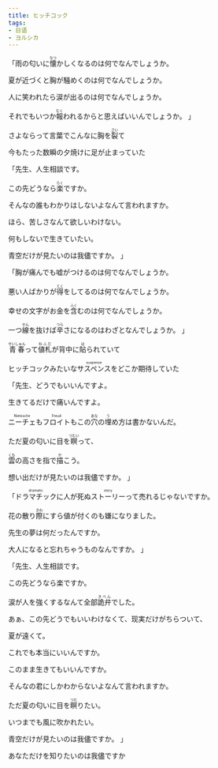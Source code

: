 ```yaml
---
title: ヒッチコック
tags: 
- 日语
- ヨルシカ
---
```

「雨の匂いに<ruby>懐<rt>なつ</rt></ruby>かしくなるのは何でなんでしょうか。

夏が近づくと胸が騒めくのは何でなんでしょうか。

人に笑われたら涙が出るのは何でなんでしょうか。

それでもいつか<ruby>報<rt>むく</rt></ruby>われるからと思えばいいんでしょうか。 」

さよならって言葉でこんなに胸を<ruby>裂<rt>さい</rt></ruby>て

今もたった数瞬の夕焼けに足が止まっていた

「先生、人生相談です。

この先どうなら<ruby>楽<rt>らく</rt></ruby>ですか。

そんなの誰もわかりはしないよなんて言われますか。

ほら、苦しさなんて欲しいわけない。

何もしないで生きていたい。

青空だけが見たいのは我儘ですか。 」

「胸が痛んでも嘘がつけるのは何でなんでしょうか。

悪い人ばかりが<ruby>得<rt>とく</rt></ruby>をしてるのは何でなんでしょうか。

幸せの文字がお金を<ruby>含<rt>ふく</rt></ruby>むのは何でなんでしょうか。

一つ<ruby>線<rt>せん</rt></ruby>を抜けば<ruby>辛<rt>つら</rt></ruby>さになるのはわざとなんでしょうか。 」

<ruby>青春<rt>せいしゅん</rt></ruby>って<ruby>値札<rt>ねふだ</rt></ruby>が背中に<ruby>貼<rt>は</rt></ruby>られていて

ヒッチコックみたいな<ruby>サスペンス<rt>suspense</rt></ruby>をどこか期待していた

「先生、どうでもいいんですよ。

生きてるだけで痛いんですよ。

<ruby>ニーチェ<rt>Nietzsche</rt></ruby>も<ruby>フロイト<rt>Freud</rt></ruby>もこの<ruby>穴<rt>あな</rt></ruby>の<ruby>埋<rt>う</rt></ruby>め方は書かないんだ。

ただ夏の匂いに目を<ruby>瞑<rt>つむい</rt></ruby>って、

<ruby>雲<rt>くも</rt></ruby>の高さを指で<ruby>描<rt>か</rt></ruby>こう。

想い出だけが見たいのは我儘ですか。 」

「<ruby>ドラマチック<rt>dramatic</rt></ruby>に人が死ぬ<ruby>ストーリー<rt>story</rt></ruby>って売れるじゃないですか。

花の散り<ruby>際<rt>きわ</rt></ruby>にすら値が付くのも嫌になりました。

先生の夢は何だったんですか。

大人になると忘れちゃうものなんですか。 」

「先生、人生相談です。

この先どうなら楽ですか。

涙が人を強くするなんて全部<ruby>詭弁<rt>きべん</rt></ruby>でした。

あぁ、この先どうでもいいわけなくて、现実だけがちらついて、

夏が遠くて。

これでも本当にいいんですか。

このまま生きてもいいんですか。

そんなの君にしかわからないよなんて言われますか。

ただ夏の匂いに目を<ruby>瞑<rt>つむ</rt></ruby>りたい。

いつまでも風に吹かれたい。

青空だけが見たいのは我儘ですか。 」

あなただけを知りたいのは我儘ですか